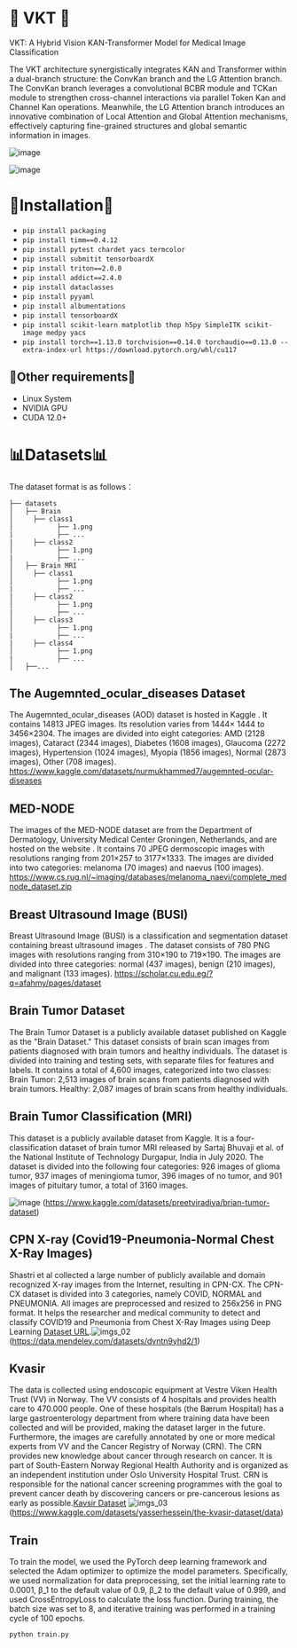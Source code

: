 #  🎇 VKT 🎇
VKT: A Hybrid Vision KAN-Transformer Model for Medical Image Classification

The VKT architecture synergistically integrates KAN and Transformer within a dual-branch structure: the ConvKan branch and the LG Attention branch. The ConvKan branch leverages a convolutional BCBR module and TCKan module to strengthen cross-channel interactions via parallel Token Kan and Channel Kan operations. Meanwhile, the LG Attention branch introduces an innovative combination of Local Attention and Global Attention mechanisms, effectively capturing fine-grained structures and global semantic information in images.

![image](https://github.com/user-attachments/assets/a01eb641-f08e-4645-b15c-afcc3167fed4)

![image](https://github.com/user-attachments/assets/4d4fb17f-cf30-4669-be7e-ffb29f270c61)

# 📌Installation📌
* `pip install packaging`
* `pip install timm==0.4.12`
* `pip install pytest chardet yacs termcolor`
* `pip install submitit tensorboardX`
* `pip install triton==2.0.0`
* `pip install addict==2.4.0`
* `pip install dataclasses`
* `pip install pyyaml`
* `pip install albumentations`
* `pip install tensorboardX`
* `pip install scikit-learn matplotlib thop h5py SimpleITK scikit-image medpy yacs`
* `pip install torch==1.13.0 torchvision==0.14.0 torchaudio==0.13.0 --extra-index-url https://download.pytorch.org/whl/cu117`


## 📜Other requirements📜
* Linux System
* NVIDIA GPU
* CUDA 12.0+


# 📊Datasets📊
The dataset format is as follows：
```
├── datasets
│   ├── Brain
│     ├── class1
│           ├── 1.png
|           ├── ...
|     ├── class2
│           ├── 1.png
|           ├── ...
│   ├── Brain MRI
│     ├── class1
│           ├── 1.png
|           ├── ...
|     ├── class2
│           ├── 1.png
|           ├── ...
│     ├── class3
│           ├── 1.png
|           ├── ...
|     ├── class4
│           ├── 1.png
|           ├── ...
│   ├──...
```
##  The Augemnted_ocular_diseases Dataset
The Augemnted_ocular_diseases (AOD) dataset is hosted in Kaggle . It contains 14813 JPEG images. Its resolution varies from 1444× 1444 to 3456×2304. The images are divided into eight categories: AMD (2128 images), Cataract (2344 images), Diabetes (1608 images), Glaucoma (2272 images), Hypertension (1024 images), Myopia (1856 images), Normal (2873 images), Other (708 images). 
https://www.kaggle.com/datasets/nurmukhammed7/augemnted-ocular-diseases

##  MED-NODE
The images of the MED-NODE dataset are from the Department of Dermatology, University Medical Center Groningen, Netherlands, and are hosted on the website . It contains 70 JPEG dermoscopic images with resolutions ranging from 201×257 to 3177×1333. The images are divided into two categories: melanoma (70 images) and naevus (100 images). 
  https://www.cs.rug.nl/~imaging/databases/melanoma_naevi/complete_mednode_dataset.zip

##   Breast Ultrasound Image (BUSI)
Breast Ultrasound Image (BUSI) is a classification and segmentation dataset containing breast ultrasound images . The dataset consists of 780 PNG images with resolutions ranging from 310×190 to 719×190. The images are divided into three categories: normal (437 images), benign (210 images), and malignant (133 images).
  https://scholar.cu.edu.eg/?q=afahmy/pages/dataset


##  Brain Tumor Dataset 
The Brain Tumor Dataset is a publicly available dataset published on Kaggle as the "Brain Dataset." This dataset consists of brain scan images from patients diagnosed with brain tumors and healthy individuals. The dataset is divided into training and testing sets, with separate files for features and labels. It contains a total of 4,600 images, categorized into two classes:
Brain Tumor: 2,513 images of brain scans from patients diagnosed with brain tumors.
Healthy: 2,087 images of brain scans from healthy individuals.

## Brain Tumor Classification (MRI)
This dataset is a publicly available dataset from Kaggle. It is a four-classification dataset of brain tumor MRI released by Sartaj Bhuvaji et al. of the National Institute of Technology Durgapur, India in July 2020. The dataset is divided into the following four categories: 926 images of glioma tumor, 937 images of meningioma tumor, 396 images of no tumor, and 901 images of pituitary tumor, a total of 3160 images.

![image](https://github.com/user-attachments/assets/3f885038-2601-457a-aad2-e8c46b45eb87)
(https://www.kaggle.com/datasets/preetviradiya/brian-tumor-dataset)

## CPN X-ray  (Covid19-Pneumonia-Normal Chest X-Ray Images)
Shastri et al collected a large number of publicly available and domain recognized X-ray images from the Internet, resulting in CPN-CX. The CPN-CX dataset is divided into 3 categories, namely COVID, NORMAL and PNEUMONIA. All images are preprocessed and resized to 256x256 in PNG format. It helps the researcher and medical community to detect and classify COVID19 and Pneumonia from Chest X-Ray Images using Deep Learning [Dataset URL](https://data.mendeley.com/datasets/dvntn9yhd2/1).![imgs_02](https://github.com/YubiaoYue/MedMamba/assets/141175829/996035b3-2dd5-4c01-b3d4-656f2bf52307)
(https://data.mendeley.com/datasets/dvntn9yhd2/1)

## Kvasir
The data is collected using endoscopic equipment at Vestre Viken Health Trust (VV) in Norway. The VV consists of 4 hospitals and provides health care to 470.000 people. One of these hospitals (the Bærum Hospital) has a large gastroenterology department from where training data have been collected and will be provided, making the dataset larger in the future. Furthermore, the images are carefully annotated by one or more medical experts from VV and the Cancer Registry of Norway (CRN). The CRN provides new knowledge about cancer through research on cancer. It is part of South-Eastern Norway Regional Health Authority and is organized as an independent institution under Oslo University Hospital Trust. CRN is responsible for the national cancer screening programmes with the goal to prevent cancer death by discovering cancers or pre-cancerous lesions as early as possible.[Kavsir Dataset](https://datasets.simula.no/kvasir/ "Download it") ![imgs_03](https://github.com/YubiaoYue/MedMamba/assets/141175829/b25b3795-7b30-4736-8fb4-f01787158763)
(https://www.kaggle.com/datasets/yasserhessein/the-kvasir-dataset/data)


## Train
To train the model, we used the PyTorch deep learning framework and selected the Adam optimizer to optimize the model parameters. Specifically, we used normalization for data preprocessing, set the initial learning rate to 0.0001, β_1 to the default value of 0.9, β_2 to the default value of 0.999, and used CrossEntropyLoss to calculate the loss function. During training, the batch size was set to 8, and iterative training was performed in a training cycle of 100 epochs.
```
python train.py
```

